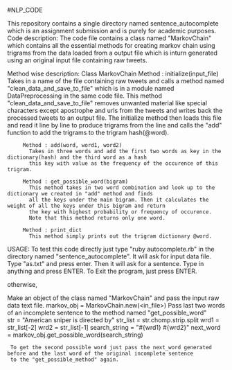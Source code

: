 #NLP_CODE

This repository contains a single directory named sentence_autocomplete which is an assignment submission and is purely for academic purposes.
Code description:
   The code file contains a class named "MarkovChain" which contains all the essential methods for creating markov chain using trigrams from the data loaded from a output file which is inturn generated using an original input file containing raw tweets.
   
   Method wise description:
      Class MarkovChain
         Method : initialize(input_file)
           Takes in a name of the file containing raw tweets and calls a method named "clean_data_and_save_to_file" which
           is in a module named DataPreprocessing in the same code file. This method "clean_data_and_save_to_file"                  removes unwanted material like special characters except apostrophe and urls from the tweets and writes back 
           the processed tweets to an output file. The initialize method then loads this file and read it line by line to
           produce trigrams from the line and calls the "add" function to add the trigrams to the trigram hash(@word).
         
         Method : add(word, word1, word2)
           Takes in three words and add the first two words as key in the dictionary(hash) and the third word as a hash 
           this key with value as the frequency of the occurence of this trigram.

         Method : get_possible_word(bigram)
           This method takes in two word combination and look up to the dictionary we created in "add" method and finds 
           all the keys under the main bigram. Then it calculates the weight of all the keys under this bigram and return
           the key with highest probability or frequency of occurence.
           Note that this method returns only one word.
         
         Method : print_dict
           This method simply prints out the trigram dictionary @word.
           

USAGE:
  To test this code directly just type "ruby autocomplete.rb" in the directory named "sentence_autocomplete".
  It will ask for input data file. Type "as.txt" and press enter.
  Then it will ask for a sentence. Type in anything and press ENTER.
  To Exit the program, just press ENTER.
 
  otherwise,
  
   Make an object of the class named "MarkovChain" and pass the input raw data text file.
     markov_obj = MarkovChain.new(<in_file>)
	 Pass last two words of an incomplete sentence to the method named "get_possible_word"	
		 str = "American sniper is directed by"
		 str_list = str.chomp.strip.split
		 wrd1 = str_list[-2]
		 wrd2 = str_list[-1]
		 search_string = "#{wrd1} #{wrd2}"
		 next_word = markov_obj.get_possible_word(search_string)
		 
	 To get the second possible word just pass the next_word generated before and the last word of the original incomplete sentence
	 to the "get_possible_method" again.
		
	
